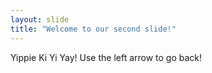 ```yaml
---
layout: slide
title: "Welcome to our second slide!"
---
```

Yippie Ki Yi Yay!
Use the left arrow to go back!
